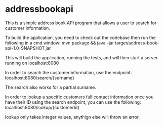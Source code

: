 # addressbookapi

This is a simple address book API program that allows a user to search for customer information.

To build the application, you need to check out the codebase then run the following in a cmd window:
mvn package && java -jar target/address-book-api-1.0-SNAPSHOT.jar

This will build the application, running the tests, and will then start a server running on localhost:8080

In order to search the customer information, use the endpoint:
localhost:8080/search/{surname}

The search also works for a partial surname.

In order to lookup a specific customers full contact information once you have their ID using the search endpoint, you can use the following:
localhost:8080/lookup/{customerId}

lookup only takes integer values, anythign else will throw an error.
